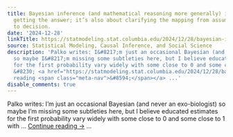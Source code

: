 ```yaml
---
title: Bayesian inference (and mathematical reasoning more generally) isn’t just about
  getting the answer; it’s also about clarifying the mapping from assumptions to inference
  to decision.
date: '2024-12-28'
linkTitle: https://statmodeling.stat.columbia.edu/2024/12/28/bayesian-inference-isnt-just-about-getting-the-answer-its-also-about-clarifying-the-mapping-from-assumptions-to-inference-to-decision/
source: Statistical Modeling, Causal Inference, and Social Science
description: 'Palko writes: I&#8217;m just an occasional Bayesian (and never an exo-biologist)
  so maybe I&#8217;m missing some subtleties here, but I believe educated estimates
  for the first probability vary widely with some close to 0 and some close to 1 with
  &#8230; <a href="https://statmodeling.stat.columbia.edu/2024/12/28/bayesian-inference-isnt-just-about-getting-the-answer-its-also-about-clarifying-the-mapping-from-assumptions-to-inference-to-decision/">Continue
  reading <span class="meta-nav">&#8594;</span></a> ...'
disable_comments: true
---
```

Palko writes: I&#8217;m just an occasional Bayesian (and never an exo-biologist) so maybe I&#8217;m missing some subtleties here, but I believe educated estimates for the first probability vary widely with some close to 0 and some close to 1 with &#8230; <a href="https://statmodeling.stat.columbia.edu/2024/12/28/bayesian-inference-isnt-just-about-getting-the-answer-its-also-about-clarifying-the-mapping-from-assumptions-to-inference-to-decision/">Continue reading <span class="meta-nav">&#8594;</span></a> ...